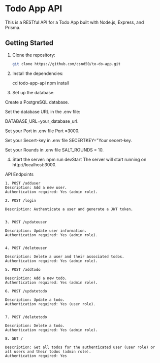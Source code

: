 # Todo App API

This is a RESTful API for a Todo App built with Node.js, Express, and Prisma.

## Getting Started

1. Clone the repository:

   ```bash
   git clone https://github.com/csnd50/to-do-app.git

   ```

2. Install the dependencies:

   cd todo-app-api
   npm install

3. Set up the database:

Create a PostgreSQL database.

Set the database URL in the .env file:

DATABASE_URL=your_database_url.

Set your Port in .env file Port =3000.

Set your Secert-key in .env file   SECERTKEY="Your secert-key.

Set your Rounds in .env file   SALT_ROUNDS = 10.


4. Start the server:
   npm run devStart
   The server will start running on http://localhost:3000.

API Endpoints

    1. POST /adduser
    Description: Add a new user.
    Authentication required: Yes (admin role).

    2. POST /login

    Description: Authenticate a user and generate a JWT token.


    3. POST /updateuser

    Description: Update user information.
    Authentication required: Yes (admin role).


    4. POST /deleteuser

    Description: Delete a user and their associated todos.
    Authentication required: Yes (admin role).

    5. POST /addtodo

    Description: Add a new todo.
    Authentication required: Yes (admin role).

    6. POST /updatetodo

    Description: Update a todo.
    Authentication required: Yes (user role).


    7. POST /deletetodo

    Description: Delete a todo.
    Authentication required: Yes (admin role).

    8. GET /

    Description: Get all todos for the authenticated user (user role) or all users and their todos (admin role).
    Authentication required: Yes
